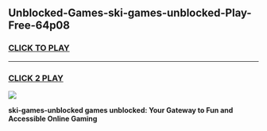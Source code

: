 
## Unblocked-Games-ski-games-unblocked-Play-Free-64p08
<h3>
<a href="https://premium76.site?title=ski-games-unblocked&ref=09A">CLICK TO PLAY</a></h3>
<hr>

<h3>
<a href="https://premium76.site?title=ski-games-unblocked&ref=09A">CLICK 2 PLAY</a>
  
</h3>

<a href="https://premium76.site?title=ski-games-unblocked&ref=09A"><img src="https://clearcache.store/games.png"></a>


**ski-games-unblocked games unblocked: Your Gateway to Fun and Accessible Online Gaming**
